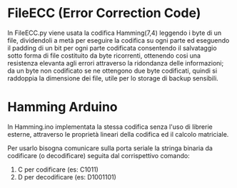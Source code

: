 # FileECC (Error Correction Code)
In FileECC.py viene usata la codifica Hamming(7,4) leggendo i byte di un file, dividendoli a metà per eseguire la codifica su ogni parte ed eseguendo il padding di un bit per ogni parte codificata consentendo il salvataggio sotto forma di file costituito da byte ricorrenti, ottenendo cosi una resistenza elevanta agli errori attraverso la ridondanza delle informazioni; da un byte non codificato se ne ottengono due byte codificati, quindi si raddoppia la dimensione dei file, utile per lo storage di backup sensibili.

# Hamming Arduino
In Hamming.ino implementata la stessa codifica senza l'uso di librerie esterne, attraverso le proprietà lineari della codifica ed il calcolo matriciale.


Per usarlo bisogna comunicare sulla porta seriale la stringa binaria da codificare (o decodificare) seguita dal corrispettivo comando:

1) C per codificare (es: C1011)
2) D per decodificare (es: D1001101)
